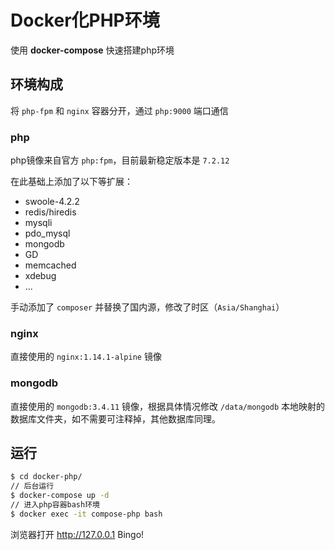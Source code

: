 #  Docker化PHP环境

使用 **docker-compose** 快速搭建php环境

## 环境构成

将 `php-fpm` 和 `nginx` 容器分开，通过 `php:9000` 端口通信

### php

php镜像来自官方 `php:fpm`，目前最新稳定版本是 `7.2.12`

在此基础上添加了以下等扩展：

- swoole-4.2.2
- redis/hiredis
- mysqli
- pdo_mysql
- mongodb
- GD
- memcached
- xdebug
- ...

手动添加了 `composer` 并替换了国内源，修改了时区（`Asia/Shanghai`）

### nginx

直接使用的 `nginx:1.14.1-alpine` 镜像

### mongodb

直接使用的 `mongodb:3.4.11` 镜像，根据具体情况修改 `/data/mongodb` 本地映射的数据库文件夹，如不需要可注释掉，其他数据库同理。

## 运行

```sh
$ cd docker-php/
// 后台运行
$ docker-compose up -d
// 进入php容器bash环境
$ docker exec -it compose-php bash
```

浏览器打开 http://127.0.0.1 Bingo!

